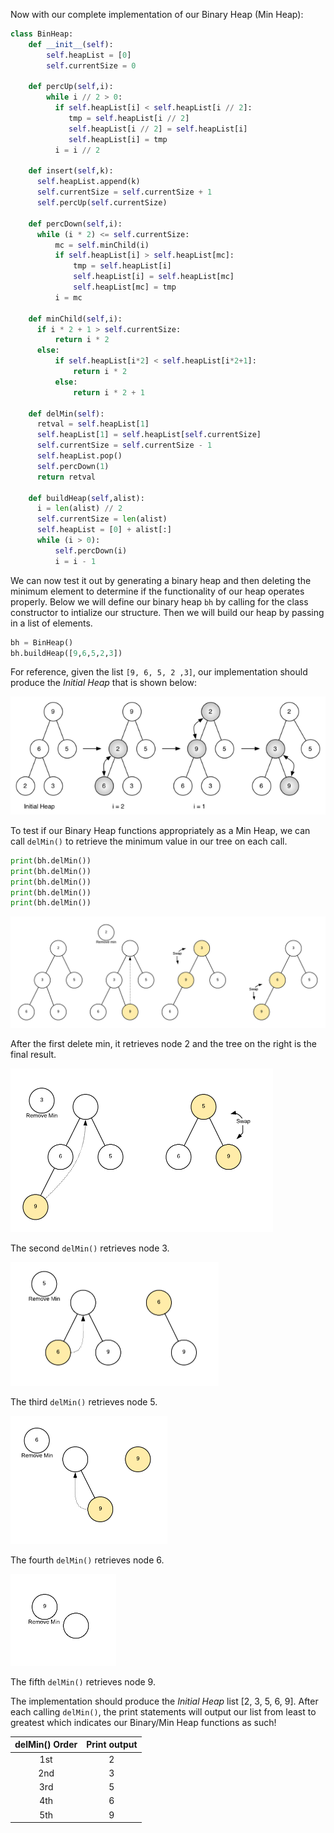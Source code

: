 <!--title={Binary Heap: Testing our Implementation}-->

<!--badges={Algorithms:5,Python:5}-->

<!--concepts={Binary Search Tree Heap}-->

Now with our complete implementation of our Binary Heap (Min Heap):

```python
class BinHeap:
    def __init__(self):
        self.heapList = [0]
        self.currentSize = 0

    def percUp(self,i):
        while i // 2 > 0:
          if self.heapList[i] < self.heapList[i // 2]:
             tmp = self.heapList[i // 2]
             self.heapList[i // 2] = self.heapList[i]
             self.heapList[i] = tmp
          i = i // 2

    def insert(self,k):
      self.heapList.append(k)
      self.currentSize = self.currentSize + 1
      self.percUp(self.currentSize)

    def percDown(self,i):
      while (i * 2) <= self.currentSize:
          mc = self.minChild(i)
          if self.heapList[i] > self.heapList[mc]:
              tmp = self.heapList[i]
              self.heapList[i] = self.heapList[mc]
              self.heapList[mc] = tmp
          i = mc

    def minChild(self,i):
      if i * 2 + 1 > self.currentSize:
          return i * 2
      else:
          if self.heapList[i*2] < self.heapList[i*2+1]:
              return i * 2
          else:
              return i * 2 + 1

    def delMin(self):
      retval = self.heapList[1]
      self.heapList[1] = self.heapList[self.currentSize]
      self.currentSize = self.currentSize - 1
      self.heapList.pop()
      self.percDown(1)
      return retval

    def buildHeap(self,alist):
      i = len(alist) // 2
      self.currentSize = len(alist)
      self.heapList = [0] + alist[:]
      while (i > 0):
          self.percDown(i)
          i = i - 1
```

We can now test it out by generating a binary heap and then deleting the minimum element to determine if the functionality of our heap operates properly. Below we will define our binary heap `bh` by calling for the class constructor to intialize our structure. Then we will build our heap by passing in a list of elements.

```python
bh = BinHeap()
bh.buildHeap([9,6,5,2,3])
```

For reference, given the list `[9, 6, 5, 2 ,3]`, our implementation should produce the *Initial Heap* that is shown below:

<img src="images/buildheap.png">

To test if our Binary Heap functions appropriately as a Min Heap, we can call `delMin()` to retrieve the minimum value in our tree on each call.

```python
print(bh.delMin())
print(bh.delMin())
print(bh.delMin())
print(bh.delMin())
print(bh.delMin())
```

<img src="images/SgrYZlc.png">

After the first delete min, it retrieves node 2 and the tree on the right is the final result.

<img src="images/BpKsCA3.png" alt="img" style="zoom: 50%;" />

The second  `delMin()` retrieves node 3.

<img src="images/wxj037k.png" alt="img" style="zoom:50%;" />

The third  `delMin()` retrieves node 5.

<img src="images/fifMvXE.png" alt="img" style="zoom:50%;" />

The fourth `delMin()` retrieves node 6.

<img src="images/ehc3LXK.png" alt="img" style="zoom:50%;" />

The fifth `delMin()` retrieves node 9. 

The implementation should produce the *Initial Heap* list [2, 3, 5, 6, 9]. After each calling `delMin()`, the print statements will output our list from least to greatest which indicates our Binary/Min Heap functions as such!

| delMin() Order | Print output |
| :------------: | :----------: |
|      1st       |      2       |
|      2nd       |      3       |
|      3rd       |      5       |
|      4th       |      6       |
|      5th       |      9       |

